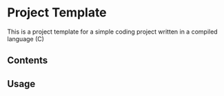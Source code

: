 # Project Template

This is a project template for a simple coding project written in a compiled language (C)

## Contents

## Usage


